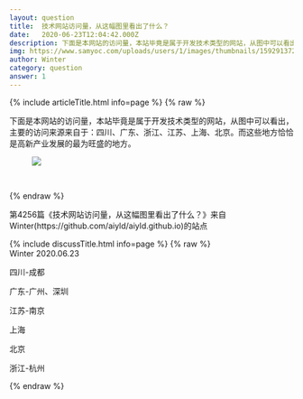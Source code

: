 ```yaml
---
layout: question
title:  技术网站访问量，从这幅图里看出了什么？
date:   2020-06-23T12:04:42.000Z
description: 下面是本网站的访问量，本站毕竟是属于开发技术类型的网站，从图中可以看出，主要的访问来源来自于：四川、广东、浙江、江苏、上海、北京。而这些地方恰恰是高新产业发展的...
img: https://www.samyoc.com/uploads/users/1/images/thumbnails/1592913725262.png
author: Winter
category: question
answer: 1
---
```

<div class="article-root">
  <div class="article">
    {% include articleTitle.html info=page %}
    {% raw %}
    <div class="article-content"><p>下面是本网站的访问量，本站毕竟是属于开发技术类型的网站，从图中可以看出，主要的访问来源来自于：四川、广东、浙江、江苏、上海、北京。而这些地方恰恰是高新产业发展的最为旺盛的地方。</p><figure class="image"><img src="https://www.samyoc.com/uploads/users/1/images/1592913725262.png"></figure><p>&nbsp;</p></div>
    {% endraw %}
  </div>
  <p class="winter_mark">第4256篇《技术网站访问量，从这幅图里看出了什么？》来自Winter(https://github.com/aiyld/aiyld.github.io)的站点</p>
  <div class="discuss-wrapper">
    {% include discussTitle.html info=page %}
    {% raw %}
    <div class="discuss-item">
        <div class="discuss-parent">
          <div class="discuss-meta">
            <span class="discuss-user">Winter</span>
            <span class="discuss-time">2020.06.23</span>
          </div>
          <div class="discuss-comment"><p>四川-成都</p><p>广东-广州、深圳</p><p>江苏-南京</p><p>上海</p><p>北京</p><p>浙江-杭州</p></div>
        </div></div>
    {% endraw %}
  </div>
<div>
